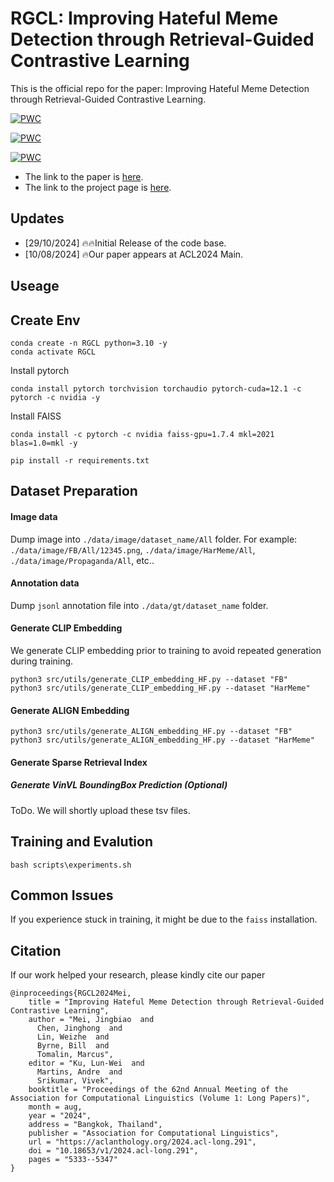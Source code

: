 # RGCL: Improving Hateful Meme Detection through Retrieval-Guided Contrastive Learning
This is the official repo for the paper: Improving Hateful Meme Detection through Retrieval-Guided Contrastive Learning. 

[![PWC](https://img.shields.io/endpoint.svg?url=https://paperswithcode.com/badge/improving-hateful-memes-detection-via/meme-classification-on-multioff)](https://paperswithcode.com/sota/meme-classification-on-multioff?p=improving-hateful-memes-detection-via)

[![PWC](https://img.shields.io/endpoint.svg?url=https://paperswithcode.com/badge/improving-hateful-memes-detection-via/meme-classification-on-hateful-memes)](https://paperswithcode.com/sota/meme-classification-on-hateful-memes?p=improving-hateful-memes-detection-via)	

[![PWC](https://img.shields.io/endpoint.svg?url=https://paperswithcode.com/badge/improving-hateful-memes-detection-via/hateful-meme-classification-on-harmeme)](https://paperswithcode.com/sota/hateful-meme-classification-on-harmeme?p=improving-hateful-memes-detection-via)

- The link to the paper is [here](https://aclanthology.org/2024.acl-long.291.pdf).
- The link to the project page is [here](https://rgclmm.github.io/).


## Updates
- [29/10/2024] 🔥🔥Initial Release of the code base.
- [10/08/2024] 🔥Our paper appears at ACL2024 Main.

Useage
--------------------
## Create Env
```shell
conda create -n RGCL python=3.10 -y
conda activate RGCL
```

Install pytorch
```
conda install pytorch torchvision torchaudio pytorch-cuda=12.1 -c pytorch -c nvidia -y
```

Install FAISS
```
conda install -c pytorch -c nvidia faiss-gpu=1.7.4 mkl=2021 blas=1.0=mkl -y
```

```
pip install -r requirements.txt
```


Dataset Preparation 
--------------------
#### Image data
Dump image into `./data/image/dataset_name/All` folder.
For example: `./data/image/FB/All/12345.png`, `./data/image/HarMeme/All`, `./data/image/Propaganda/All`, etc..
#### Annotation data
Dump `jsonl` annotation file into `./data/gt/dataset_name` folder.

#### Generate CLIP Embedding
We generate CLIP embedding prior to training to avoid repeated generation during training.

```shell
python3 src/utils/generate_CLIP_embedding_HF.py --dataset "FB"
python3 src/utils/generate_CLIP_embedding_HF.py --dataset "HarMeme"

```

#### Generate ALIGN Embedding
```shell
python3 src/utils/generate_ALIGN_embedding_HF.py --dataset "FB"
python3 src/utils/generate_ALIGN_embedding_HF.py --dataset "HarMeme"

```

#### Generate Sparse Retrieval Index
##### Generate VinVL BoundingBox Prediction (Optional)
ToDo. We will shortly upload these tsv files.


Training and Evalution 
--------------------
```
bash scripts\experiments.sh
```

## Common Issues
If you experience stuck in training, it might be due to the `faiss` installation. 

## Citation
If our work helped your research, please kindly cite our paper
```
@inproceedings{RGCL2024Mei,
    title = "Improving Hateful Meme Detection through Retrieval-Guided Contrastive Learning",
    author = "Mei, Jingbiao  and
      Chen, Jinghong  and
      Lin, Weizhe  and
      Byrne, Bill  and
      Tomalin, Marcus",
    editor = "Ku, Lun-Wei  and
      Martins, Andre  and
      Srikumar, Vivek",
    booktitle = "Proceedings of the 62nd Annual Meeting of the Association for Computational Linguistics (Volume 1: Long Papers)",
    month = aug,
    year = "2024",
    address = "Bangkok, Thailand",
    publisher = "Association for Computational Linguistics",
    url = "https://aclanthology.org/2024.acl-long.291",
    doi = "10.18653/v1/2024.acl-long.291",
    pages = "5333--5347"
}
```
